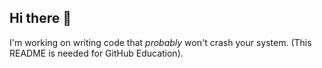 ## Hi there 👋

I'm working on writing code that *probably* won't crash your system. (This README is needed for GitHub Education).
